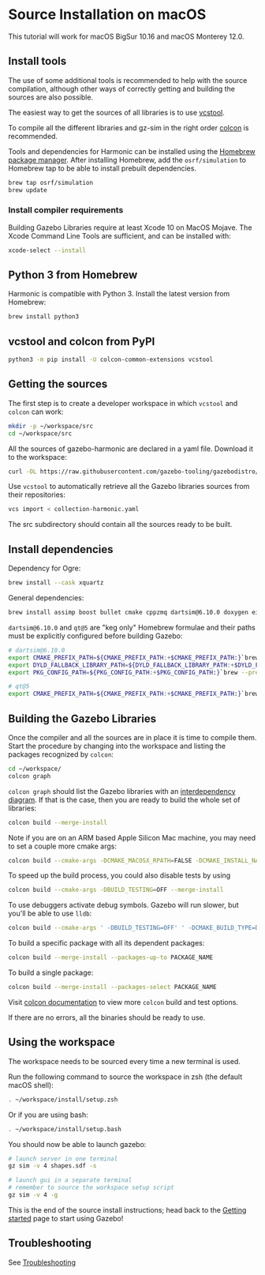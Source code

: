 # Source Installation on macOS

This tutorial will work for macOS BigSur 10.16 and macOS Monterey 12.0.

## Install tools

The use of some additional tools is recommended to help with the source compilation,
although other ways of correctly getting and building the sources are also possible.

The easiest way to get the sources of all libraries is to use
[vcstool](https://github.com/dirk-thomas/vcstool).

To compile all the different libraries and gz-sim in the right order
[colcon](https://colcon.readthedocs.io/en/released/) is recommended.

Tools and dependencies for Harmonic can be installed using the [Homebrew package manager](https://brew.sh/). After installing Homebrew, add the `osrf/simulation` to Homebrew tap to be able to install prebuilt dependencies.

```bash
brew tap osrf/simulation
brew update
```

### Install compiler requirements

Building Gazebo Libraries require at least Xcode 10 on MacOS Mojave. The Xcode Command Line Tools are sufficient, and can be installed with:

```bash
xcode-select --install
```

## Python 3 from Homebrew

Harmonic is compatible with Python 3. Install the latest version from Homebrew:

```bash
brew install python3
```

## vcstool and colcon from PyPI

```bash
python3 -m pip install -U colcon-common-extensions vcstool
```

## Getting the sources

The first step is to create a developer workspace in which `vcstool` and
`colcon` can work:

```bash
mkdir -p ~/workspace/src
cd ~/workspace/src
```

All the sources of gazebo-harmonic are declared in a yaml file. Download
it to the workspace:

```bash
curl -OL https://raw.githubusercontent.com/gazebo-tooling/gazebodistro/master/collection-harmonic.yaml
```

Use `vcstool` to automatically retrieve all the Gazebo libraries sources from
their repositories:

```bash
vcs import < collection-harmonic.yaml
```

The src subdirectory should contain all the sources ready to be built.

## Install dependencies

Dependency for Ogre:

```bash
brew install --cask xquartz
```

General dependencies:

```bash
brew install assimp boost bullet cmake cppzmq dartsim@6.10.0 doxygen eigen fcl ffmpeg flann freeimage freetype gdal gflags google-benchmark gts ipopt jsoncpp libccd libyaml libzzip libzip nlopt ode open-scene-graph ossp-uuid ogre1.9 ogre2.3 pkg-config protobuf qt@5 qwt-qt5 rapidjson ruby tbb tinyxml tinyxml2 urdfdom zeromq
```

`dartsim@6.10.0` and `qt@5` are "keg only" Homebrew formulae and their paths must be explicitly configured before building Gazebo:

```bash
# dartsim@6.10.0
export CMAKE_PREFIX_PATH=${CMAKE_PREFIX_PATH:+$CMAKE_PREFIX_PATH:}`brew --prefix dartsim@6.10.0`
export DYLD_FALLBACK_LIBRARY_PATH=${DYLD_FALLBACK_LIBRARY_PATH:+$DYLD_FALLBACK_LIBRARY_PATH:}`brew --prefix dartsim@6.10.0`/lib:`brew --prefix octomap`/local
export PKG_CONFIG_PATH=${PKG_CONFIG_PATH:+$PKG_CONFIG_PATH:}`brew --prefix dartsim@6.10.0`/lib/pkgconfig

# qt@5
export CMAKE_PREFIX_PATH=${CMAKE_PREFIX_PATH:+$CMAKE_PREFIX_PATH:}`brew --prefix qt@5`
```

## Building the Gazebo Libraries

Once the compiler and all the sources are in place it is time to compile them.
Start the procedure by changing into the workspace and listing the packages
recognized by `colcon`:

```bash
cd ~/workspace/
colcon graph
```

`colcon graph` should list the Gazebo libraries with an
[interdependency diagram](https://colcon.readthedocs.io/en/released/reference/verb/graph.html#example-output).
If that is the case, then you are ready
to build the whole set of libraries:

```bash
colcon build --merge-install
```

Note if you are on an ARM based Apple Silicon Mac machine, you may need to set a couple more cmake args:

```bash
colcon build --cmake-args -DCMAKE_MACOSX_RPATH=FALSE -DCMAKE_INSTALL_NAME_DIR=$(pwd)/install/lib --merge-install
```

To speed up the build process, you could also disable tests by using

```bash
colcon build --cmake-args -DBUILD_TESTING=OFF --merge-install
```

To use debuggers activate debug symbols. Gazebo will run slower, but you'll be able to use `lldb`:

```bash
colcon build --cmake-args ' -DBUILD_TESTING=OFF' ' -DCMAKE_BUILD_TYPE=Debug' --merge-install
```

To build a specific package with all its dependent packages:

```bash
colcon build --merge-install --packages-up-to PACKAGE_NAME
```

To build a single package:

```bash
colcon build --merge-install --packages-select PACKAGE_NAME
```

Visit [colcon documentation](https://colcon.readthedocs.io/en/released/#) to view more `colcon` build and test options.

If there are no errors, all the binaries should be ready to use.

## Using the workspace

The workspace needs to be sourced every time a new terminal is used.

Run the following command to source the workspace in zsh (the default macOS shell):

```zsh
. ~/workspace/install/setup.zsh
```

Or if you are using bash:

```bash
. ~/workspace/install/setup.bash
```

You should now be able to launch gazebo:

```sh
# launch server in one terminal
gz sim -v 4 shapes.sdf -s

# launch gui in a separate terminal
# remember to source the workspace setup script
gz sim -v 4 -g
```

This is the end of the source install instructions; head back to the [Getting started](/docs/all/getstarted)
page to start using Gazebo!

## Troubleshooting

See [Troubleshooting](/docs/harmonic/troubleshooting#macos)
